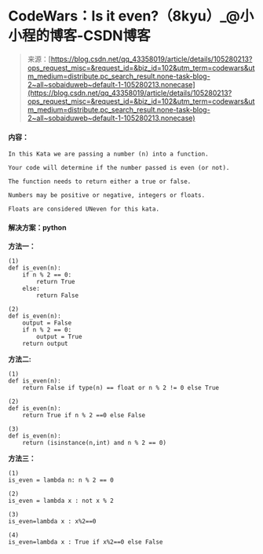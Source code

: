 <!--yml
category: codewars
date: 2022-08-13 11:45:31
-->

# CodeWars：Is it even?（8kyu）_@小小程的博客-CSDN博客

> 来源：[https://blog.csdn.net/qq_43358019/article/details/105280213?ops_request_misc=&request_id=&biz_id=102&utm_term=codewars&utm_medium=distribute.pc_search_result.none-task-blog-2~all~sobaiduweb~default-1-105280213.nonecase](https://blog.csdn.net/qq_43358019/article/details/105280213?ops_request_misc=&request_id=&biz_id=102&utm_term=codewars&utm_medium=distribute.pc_search_result.none-task-blog-2~all~sobaiduweb~default-1-105280213.nonecase)

#### 内容：

```
In this Kata we are passing a number (n) into a function.

Your code will determine if the number passed is even (or not).

The function needs to return either a true or false.

Numbers may be positive or negative, integers or floats.

Floats are considered UNeven for this kata. 
```

#### 解决方案：python

**方法一：**

```
(1)
def is_even(n): 
    if n % 2 == 0:
        return True
    else:
        return False

(2)
def is_even(n): 
    output = False
    if n % 2 == 0:
        output = True
    return output 
```

**方法二:**

```
(1)
def is_even(n): 
    return False if type(n) == float or n % 2 != 0 else True

(2)
def is_even(n):
    return True if n % 2 ==0 else False

(3)
def is_even(n): 
    return (isinstance(n,int) and n % 2 == 0) 
```

**方法三：**

```
(1)
is_even = lambda n: n % 2 == 0

(2)
is_even = lambda x : not x % 2

(3)
is_even=lambda x : x%2==0

(4)
is_even=lambda x : True if x%2==0 else False 
```